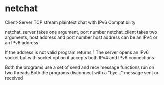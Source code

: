 # netchat
Client-Server TCP stream plaintext chat with IPv6 Compatibility

netchat_server takes one argument, port number
netchat_client takes two arguments, host address and port number
host address can be an IPv4 or an IPv6 address

If the address is not valid program returns 1
The server opens an IPv6 socket but with socket option it accepts both IPv4 and IPv6 connections

Both the programs use a set of send and recv message functions run on two threads
Both the programs disconnect with a "bye..." message sent or received
